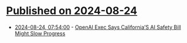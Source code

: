 # [Published on 2024-08-24](index.md)

* [2024-08-24, 07:54:00](https://soylentnews.org/article.pl?sid=24/08/23/037230&from=rss) - [OpenAI Exec Says California’S AI Safety Bill Might Slow Progress](https://soylentnews.org/article.pl?sid=24/08/23/037230&from=rss)
